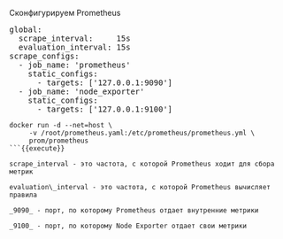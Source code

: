 Сконфигурируем Prometheus

<pre class="file" data-filename="prometheus.yaml" data-target="replace">
global:
  scrape_interval:     15s
  evaluation_interval: 15s
scrape_configs:
  - job_name: 'prometheus'
    static_configs:
      - targets: ['127.0.0.1:9090']
  - job_name: 'node_exporter'
    static_configs:
      - targets: ['127.0.0.1:9100']
</pre>

```
docker run -d --net=host \
     -v /root/prometheus.yaml:/etc/prometheus/prometheus.yml \
     prom/prometheus
```{{execute}}

scrape_interval - это частота, с которой Prometheus ходит для сбора метрик

evaluation\_interval - это частота, с которой Prometheus вычисляет правила

_9090_ - порт, по которому Prometheus отдает внутренние метрики

_9100_ - порт, по которому Node Exporter отдает свои метрики
